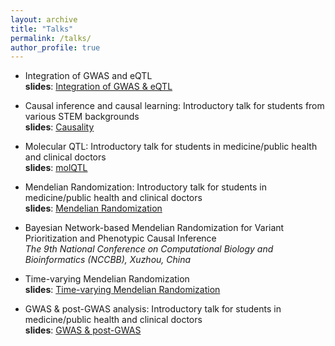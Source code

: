 ```yaml
---
layout: archive
title: "Talks"
permalink: /talks/
author_profile: true
---
```



* Integration of GWAS and eQTL <br>
**slides**: [Integration of GWAS & eQTL](../files/integration.pdf)

* Causal inference and causal learning:  Introductory talk for students from various STEM backgrounds <br>
**slides**: [Causality](../files/causality.pdf)

* Molecular QTL: Introductory talk for students in medicine/public health and clinical doctors <br>
**slides**: [molQTL](../files/molQTL.pdf)

* Mendelian Randomization: Introductory talk for students in medicine/public health and clinical doctors <br>
**slides**: [Mendelian Randomization](../files/MendelianRandomization.pdf)

* Bayesian Network-based Mendelian Randomization for Variant Prioritization and Phenotypic Causal Inference <br>
*The 9th National Conference on Computational Biology and Bioinformatics (NCCBB), Xuzhou, China*

* Time-varying Mendelian Randomization <br>
**slides**: [Time-varying Mendelian Randomization](../files/Time_varying_MR.pdf)

* GWAS & post-GWAS analysis: Introductory talk for students in medicine/public health and clinical doctors <br>
**slides**: [GWAS & post-GWAS](../files/GWAS.pdf)

